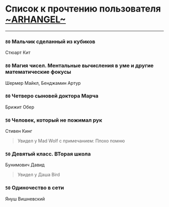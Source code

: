 # Список к прочтению пользователя [~ARHANGEL~](http://vk.com/id64251996)
---

### `80` Мальчик сделанный из кубиков
Стюарт Кит

### `80` Магия чисел. Ментальные вычисления в уме и другие математические фокусы
Шермер Майкл, Бенджамин Артур

### `80` Четверо сыновей доктора Марча
Брижит Обер

### `50` Человек, который не пожимал рук
Стивен Кинг
> Увидел у Mad Wolf с примечанием: Плохо помню

### `50` Девятый класс. ВТорая школа
Бунимович Давид
> Увидел у Даша Bird

### `50` Одиночество в сети
Януш Вишневский


